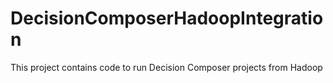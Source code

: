 # DecisionComposerHadoopIntegration
This project contains code to run Decision Composer projects from Hadoop
